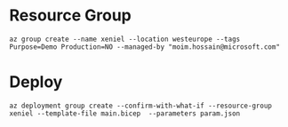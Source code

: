 

# Resource Group

```
az group create --name xeniel --location westeurope --tags Purpose=Demo Production=NO --managed-by "moim.hossain@microsoft.com"
```

# Deploy
```
az deployment group create --confirm-with-what-if --resource-group xeniel --template-file main.bicep  --parameters param.json
```